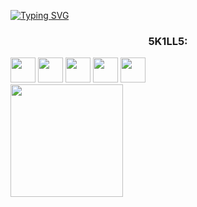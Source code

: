 <a align = "center" href ="https://git.io/typing-svg"><img src="https://readme-typing-svg.demolab.com?font=Fira+Code&pause=1000&color=3EFF00&width=435&lines=W3LC0M3 T0 W0LFG4NG's;TURM1NH4 D0 D1D1😂🤣" alt="Typing SVG" /></a>




<h3 align ="center">5K1LL5:</h3>
<div>
          <img src="https://cdn.jsdelivr.net/gh/devicons/devicon@latest/icons/python/python-plain.svg" width="40" height="40"/>
          <img src="https://cdn.jsdelivr.net/gh/devicons/devicon@latest/icons/arduino/arduino-original-wordmark.svg" width="40" height="40"/>
          <img src="https://cdn.jsdelivr.net/gh/devicons/devicon@latest/icons/c/c-plain.svg" width="40" height="40"/>
          <img src="https://cdn.jsdelivr.net/gh/devicons/devicon@latest/icons/cplusplus/cplusplus-plain.svg" width="40" height="40"/>
          <img src="https://cdn.jsdelivr.net/gh/devicons/devicon@latest/icons/html5/html5-plain.svg" width = "40" height = "40"/>
</div>


<div>
<a href="https://github.com/w0lfg4ng">
<img align = "center" loading="lazy" height="180em" src="https://github-readme-stats.vercel.app/api/top-langs/?username=w0lfg4ng&layout=compact&langs_count=7&theme=dracula"/>
</div>
<!--
<div>
  <picture align="center">
    <source media="(prefers-color-scheme: dark)" srcset="https://raw.githubusercontent.com/rudahjesus/w0lfg4ng/output/github-contribution-grid-snake-dark.svg">
    <source media="(prefers-color-scheme: light)" srcset="https://raw.githubusercontent.com/rudahjesus/w0lfg4ng/output/github-contribution-grid-snake-dark.svg">
    <img align="center" alt="" src="https://raw.githubusercontent.com/w0lg4ng/w0lfg4ng/output/github-contribution-grid-snake.svg">
  </picture>
</div>
-->
